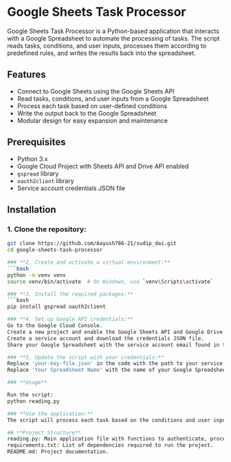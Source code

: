 
# Google Sheets Task Processor

Google Sheets Task Processor is a Python-based application that interacts with a Google Spreadsheet to automate the processing of tasks. The script reads tasks, conditions, and user inputs, processes them according to predefined rules, and writes the results back into the spreadsheet.

## Features

- Connect to Google Sheets using the Google Sheets API
- Read tasks, conditions, and user inputs from a Google Spreadsheet
- Process each task based on user-defined conditions
- Write the output back to the Google Spreadsheet
- Modular design for easy expansion and maintenance

## Prerequisites

- Python 3.x
- Google Cloud Project with Sheets API and Drive API enabled
- `gspread` library
- `oauth2client` library
- Service account credentials JSON file

## Installation

### 1. Clone the repository:
```bash
git clone https://github.com/Aayush786-21/sudip_dai.git
cd google-sheets-task-processor

### **2. Create and activate a virtual environment:**
```bash
python -m venv venv
source venv/bin/activate  # On Windows, use `venv\Scripts\activate`

### **3. Install the required packages:**
```bash
pip install gspread oauth2client

### **4. Set up Google API credentials:**
Go to the Google Cloud Console.
Create a new project and enable the Google Sheets API and Google Drive API.
Create a service account and download the credentials JSON file.
Share your Google Spreadsheet with the service account email found in the JSON file.

### **5. Update the script with your credentials:**
Replace 'your-key-file.json' in the code with the path to your service account JSON file.
Replace 'Your Spreadsheet Name' with the name of your Google Spreadsheet.

### **Usage**

Run the script:
python reading.py

### **Use the application:**
The script will process each task based on the conditions and user inputs and update the results in the spreadsheet.

## **Project Structure**
reading.py: Main application file with functions to authenticate, process tasks, and generate outputs.
requirements.txt: List of dependencies required to run the project.
README.md: Project documentation.
